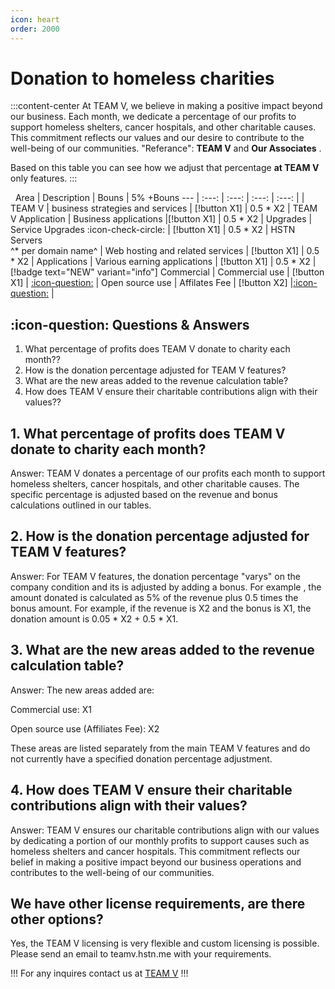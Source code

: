 ```yaml
---
icon: heart
order: 2000
---
```

# Donation to homeless charities

:::content-center
At TEAM V, we believe in making a positive impact beyond our business. Each month, we dedicate a percentage of our profits to support homeless shelters, cancer hospitals, and other charitable causes. This commitment reflects our values and our desire to contribute to the well-being of our communities. 
"Referance": **TEAM V** and **Our Associates** .

Based on this table you can see how we adjust that percentage  **at TEAM V** only features.
:::

&nbsp; Area | Description | Bouns  | 5% +Bouns
--- | :---: | :---: | :---: | :---: | 
| TEAM V |  business strategies and services | [!button X1] | 0.5 * X2 | 
TEAM V Application  | Business applications |[!button X1] | 0.5 * X2 |
Upgrades  | Service Upgrades :icon-check-circle: | [!button X1] | 0.5 * X2 |
HSTN Servers <br>^* per domain name^ | Web hosting and related services | [!button X1] | 0.5 * X2 | 
Applications  | Various earning applications | [!button X1] | 0.5 * X2 | 
[!badge text="NEW" variant="info"] Commercial | Commercial use | [!button X1] | [:icon-question:]( #it-varys-depending-on-the-outcome) | 
Open source use |  Affilates Fee | [!button X2] |[:icon-question:]( #it-varys-depending-on-the-outcome) |  


## :icon-question: Questions & Answers

1. What percentage of profits does TEAM V donate to charity each month??
2. How is the donation percentage adjusted for TEAM V features?
3. What are the new areas added to the revenue calculation table?
4. How does TEAM V ensure their charitable contributions align with their values??


## 1. What percentage of profits does TEAM V donate to charity each month?


Answer: TEAM V donates a percentage of our profits each month to support homeless shelters, cancer hospitals, and other charitable causes. The specific percentage is adjusted based on the revenue and bonus calculations outlined in our tables.



## 2. How is the donation percentage adjusted for TEAM V features?
Answer: For TEAM V features, the donation percentage "varys" on the company condition and its is adjusted by adding a bonus. For example , the amount donated is calculated as 5% of the revenue plus 0.5 times the bonus amount. For example, if the revenue is X2 and the bonus is X1, the donation amount is 0.05 * X2 + 0.5 * X1.



## 3. What are the new areas added to the revenue calculation table?

Answer: The new areas added are:

Commercial use: X1

Open source use (Affiliates Fee): X2

These areas are listed separately from the main TEAM V features and do not currently have a specified donation percentage adjustment.


## 4. How does TEAM V ensure their charitable contributions align with their values?

Answer: TEAM V ensures our charitable contributions align with our values by dedicating a portion of our monthly profits to support causes such as homeless shelters and cancer hospitals. This commitment reflects our belief in making a positive impact beyond our business operations and contributes to the well-being of our communities.


## We have other license requirements, are there other options?

Yes, the TEAM V licensing is very flexible and custom licensing is possible. Please send an email to teamv.hstn.me with your requirements.

!!!
For any inquires contact us at [TEAM V](https://teamv.hstn.me/?i=1#contact)
!!!